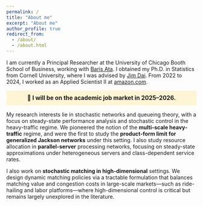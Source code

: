 ```yaml
---
permalink: /
title: "About me"
excerpt: "About me"
author_profile: true
redirect_from: 
  - /about/
  - /about.html
---
```


I am currently a Principal Researcher at the University of Chicago Booth School of Business, working with [Baris Ata](https://www.chicagobooth.edu/faculty/directory/a/baris-ata). I obtained my Ph.D. in Statistics from Cornell University, where I was advised by [Jim Dai](https://people.orie.cornell.edu/jdai/). From 2022 to 2024, I worked as an Applied Scientist II at [amazon.com](https://www.amazon.com).

<p style="text-align: center; background-color: #fff4d4; padding: 10px; font-weight: bold; font-size: 1.1em;">
📢 I will be on the academic job market in 2025–2026.
</p>

My research interests lie in stochastic networks and queueing theory, with a focus on steady-state performance analysis and stochastic control in the heavy-traffic regime. We pioneered the notion of the **multi-scale heavy-traffic** regime, and were the first to study the **product-form limit for generalized Jackson networks** under this setting. I also study resource allocation in **parallel-server** processing networks, focusing on steady-state approximations under heterogeneous servers and class-dependent service rates.

I also work on **stochastic matching in high-dimensional** settings. We design dynamic matching policies via a tractable formulation that balances matching value and congestion costs in large-scale markets—such as ride-hailing and labor platforms—where high-dimensional control is critical but remains largely unexplored in the literature.


